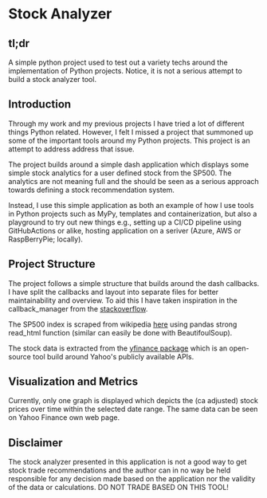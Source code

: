 # Stock Analyzer

## tl;dr
A simple python project used to test out a variety  techs around the implementation of Python projects. Notice, it is not a serious attempt to build a stock analyzer tool.

## Introduction
Through my work and my previous projects I have tried a lot of different things Python related. However, I felt I missed a project that summoned up some of the important tools around my Python projects.  This project is an attempt to address address that issue. 

The project builds around a simple dash application which displays some simple stock analytics for a user defined stock from the SP500.  The analytics are not meaning full and the should be seen as a serious approach towards defining a stock recommendation system.

Instead, I use this simple application as both an example of how I use tools in Python projects such as MyPy, templates and containerization, but also a playground to try out new things e.g., setting up a CI/CD pipeline using GitHubActions or alike, hosting application on a seriver (Azure, AWS or RaspBerryPie; locally). 

## Project Structure
The project follows a simple structure that builds around the dash callbacks. I have split the callbacks and layout into separate files for better maintainability and overview. To aid this I have taken inspiration in the callback_manager from the [stackoverflow](https://stackoverflow.com/questions/62102453/how-to-define-callbacks-in-separate-files-plotly-dash).

The SP500 index is scraped from wikipedia [here](https://en.wikipedia.org/wiki/List_of_S%26P_500_companies) using pandas strong read_html function (similar can easily be done with BeautifoulSoup).

The stock data is extracted from the [yfinance package](https://github.com/ranaroussi/yfinance) which is an open-source tool build around Yahoo's publicly available APIs. 

## Visualization and Metrics
Currently, only one graph is displayed which depicts the (ca adjusted) stock prices over time within the selected date range. The same data can be seen on Yahoo Finance own web page. 

## Disclaimer
The stock analyzer presented in this application is not a good way to get stock trade recommendations and the author can in no way be held responsible for any decision made based on the application nor the validity of the data or calculations. DO NOT TRADE BASED ON THIS TOOL!


